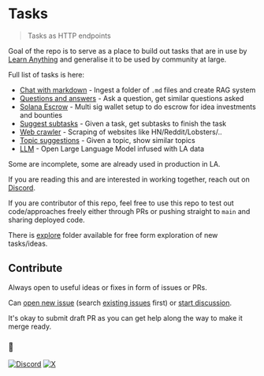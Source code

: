 # Tasks

> Tasks as HTTP endpoints

Goal of the repo is to serve as a place to build out tasks that are in use by [Learn Anything](https://github.com/learn-anything/learn-anything.xyz) and generalise it to be used by community at large.

Full list of tasks is here:

- [Chat with markdown](chat-with-markdown) - Ingest a folder of `.md` files and create RAG system
- [Questions and answers](questions-and-answers) - Ask a question, get similar questions asked
- [Solana Escrow](solana-escrow) - Multi sig wallet setup to do escrow for idea investments and bounties
- [Suggest subtasks](suggest-subtasks) - Given a task, get subtasks to finish the task
- [Web crawler](web-crawler) - Scraping of websites like HN/Reddit/Lobsters/..
- [Topic suggestions](topic-suggestions) - Given a topic, show similar topics
- [LLM](llm) - Open Large Language Model infused with LA data

Some are incomplete, some are already used in production in LA.

If you are reading this and are interested in working together, reach out on [Discord](https://discord.com/invite/bxtD8x6aNF).

If you are contributor of this repo, feel free to use this repo to test out code/approaches freely either through PRs or pushing straight to `main` and sharing deployed code.

There is [explore](explore) folder available for free form exploration of new tasks/ideas.

## Contribute

Always open to useful ideas or fixes in form of issues or PRs.

Can [open new issue](../../issues/new/choose) (search [existing issues](../../issues) first) or [start discussion](../../discussions).

It's okay to submit draft PR as you can get help along the way to make it merge ready.

### 🖤

[![Discord](https://img.shields.io/badge/Discord-100000?style=flat&logo=discord&logoColor=white&labelColor=black&color=black)](https://discord.com/invite/bxtD8x6aNF) [![X](https://img.shields.io/badge/learnanything-100000?logo=X&color=black)](https://x.com/learnanything_)

